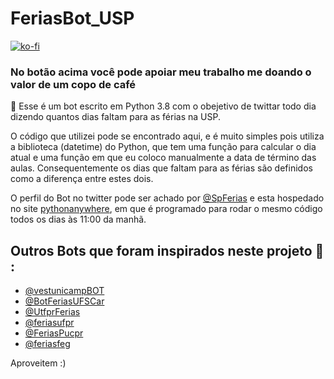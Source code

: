 # FeriasBot_USP
[![ko-fi](https://ko-fi.com/img/githubbutton_sm.svg)](https://ko-fi.com/N4N47DNYT) 

### No botão acima você pode apoiar meu trabalho me doando o valor de um copo de café

:snake: Esse é um bot escrito em Python 3.8 com o obejetivo de twittar todo dia dizendo quantos dias faltam para as férias na USP. 

O código que utilizei pode se encontrado aqui, e é muito simples pois utiliza a biblioteca (datetime) do Python, que tem uma função para calcular o dia atual e uma função em que eu coloco manualmente a data de término das aulas. Consequentemente os dias que faltam para as férias são definidos como a diferença entre estes dois.


O perfil do Bot no twitter pode ser achado por [@SpFerias](https://twitter.com/SpFerias) e esta hospedado no site [pythonanywhere](https://www.pythonanywhere.com), em que é programado para rodar o mesmo código todos os dias às 11:00 da manhã.

## Outros Bots que foram inspirados neste projeto :robot: :

- [@vestunicampBOT](https://twitter.com/vestunicampBOT)
- [@BotFeriasUFSCar](https://twitter.com/BotFeriasUFSCar)
- [@UtfprFerias](https://twitter.com/UtfprFerias)
- [@feriasufpr](https://twitter.com/feriasufpr)
- [@FeriasPucpr](https://mobile.twitter.com/feriaspucpr)
- [@feriasfeg](https://twitter.com/feriasfeg)

Aproveitem :)
